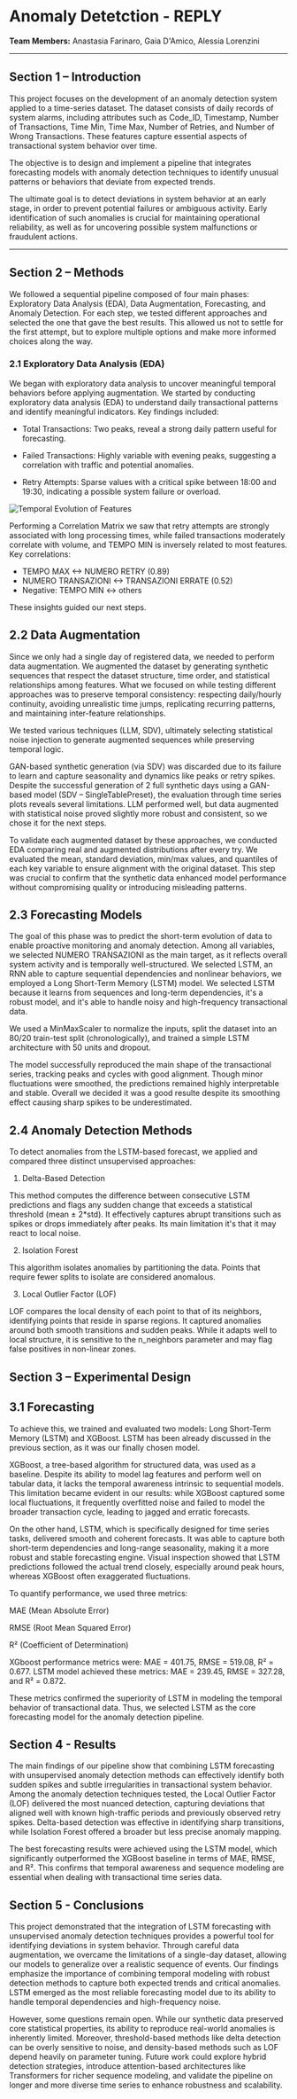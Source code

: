 # Anomaly Detetction - REPLY 
**Team Members:** Anastasia Farinaro, Gaia D'Amico, Alessia Lorenzini

---

## Section 1 – Introduction

This project focuses on the development of an anomaly detection system applied to a time-series dataset. The dataset consists of daily records of system alarms, including attributes such as Code_ID, Timestamp, Number of Transactions, Time Min, Time Max, Number of Retries, and Number of Wrong Transactions. These features capture essential aspects of transactional system behavior over time.

The objective is to design and implement a pipeline that integrates forecasting models with anomaly detection techniques to identify unusual patterns or behaviors that deviate from expected trends.

The ultimate goal is to detect deviations in system behavior at an early stage, in order to prevent potential failures or ambiguous activity. Early identification of such anomalies is crucial for maintaining operational reliability, as well as for uncovering possible system malfunctions or fraudulent actions.


---

## Section 2 – Methods

We followed a sequential pipeline composed of four main phases: Exploratory Data Analysis (EDA), Data Augmentation, Forecasting, and Anomaly Detection.
For each step, we tested different approaches and selected the one that gave the best results. This allowed us not to settle for the first attempt, but to explore multiple options and make more informed choices along the way.

### 2.1 Exploratory Data Analysis (EDA) ###

We began with exploratory data analysis to uncover meaningful temporal behaviors before applying augmentation. We started by conducting exploratory data analysis (EDA) to understand daily transactional patterns and identify meaningful indicators. Key findings included:

- Total Transactions: Two peaks, reveal a strong daily pattern useful for forecasting.

- Failed Transactions: Highly variable with evening peaks, suggesting a correlation with traffic and potential anomalies.

- Retry Attempts: Sparse values with a critical spike between 18:00 and 19:30, indicating a possible system failure or overload.

![Temporal Evolution of Features](./images/image1.png)

Performing a Correlation Matrix we saw that retry attempts are strongly associated with long processing times, while failed transactions moderately correlate with volume, and TEMPO MIN is inversely related to most features.
Key correlations:
- TEMPO MAX <-> NUMERO RETRY (0.89)
- NUMERO TRANSAZIONI <-> TRANSAZIONI ERRATE (0.52)
- Negative: TEMPO MIN <-> others
  
These insights guided our next steps.

## 2.2 Data Augmentation ## 

Since we only had a single day of registered data, we needed to perform data augmentation. We augmented the dataset by generating synthetic sequences that respect the dataset structure, time order, and statistical relationships among features. What we focused on while testing different approaches was to preserve temporal consistency: respecting daily/hourly continuity, avoiding unrealistic time jumps, replicating recurring patterns, and maintaining inter-feature relationships.

We tested various techniques (LLM, SDV), ultimately selecting statistical noise injection to generate augmented sequences while preserving temporal logic. 

GAN-based synthetic generation (via SDV) was discarded due to its failure to learn and capture seasonality and  dynamics like peaks or retry spikes. Despite the successful generation of 2 full synthetic days using a GAN-based model (SDV – SingleTablePreset), the evaluation through time series plots reveals several limitations. LLM performed well, but data augmented with statistical noise proved slightly more robust and consistent, so we chose it for the next steps.

To validate each augmented dataset by these approaches, we conducted EDA comparing real and augmented distributions after every try. We evaluated the mean, standard deviation, min/max values, and quantiles of each key variable to ensure alignment with the original dataset. This step was crucial to confirm that the synthetic data enhanced model performance without compromising quality or introducing misleading patterns.

## 2.3 Forecasting Models ## 

The goal of this phase was to predict the short-term evolution of data to enable proactive monitoring and anomaly detection. Among all variables, we selected NUMERO TRANSAZIONI as the main target, as it reflects overall system activity and is temporally well-structured.
We selected LSTM, an RNN able to capture sequential dependencies and nonlinear behaviors, we employed a Long Short-Term Memory (LSTM) model. We selected LSTM because it learns from sequences and long-term dependencies, it's a robust model, and it's able to handle noisy and high-frequency transactional data.

We used a MinMaxScaler to normalize the inputs, split the dataset into an 80/20 train-test split (chronologically), and trained a simple LSTM architecture with 50 units and dropout.

The model successfully reproduced the main shape of the transactional series, tracking peaks and cycles with good alignment. Though minor fluctuations were smoothed, the predictions remained highly interpretable and stable. Overall we decided it was a good resulte despite its smoothing effect causing sharp spikes to be underestimated. 

## 2.4 Anomaly Detection Methods ## 

To detect anomalies from the LSTM-based forecast, we applied and compared three distinct unsupervised approaches:

1. Delta-Based Detection

This method computes the difference between consecutive LSTM predictions and flags any sudden change that exceeds a statistical threshold (mean ± 2*std). It effectively captures abrupt transitions such as spikes or drops immediately after peaks. Its main limitation it's that it may react to local noise.

2. Isolation Forest

This algorithm isolates anomalies by partitioning the data. Points that require fewer splits to isolate are considered anomalous.

3. Local Outlier Factor (LOF)

LOF compares the local density of each point to that of its neighbors, identifying points that reside in sparse regions. It captured anomalies around both smooth transitions and sudden peaks. While it adapts well to local structure, it is sensitive to the n_neighbors parameter and may flag false positives in non-linear zones.

## Section 3 –  Experimental Design ## 

## 3.1 Forecasting ## 

To achieve this, we trained and evaluated two models: Long Short-Term Memory (LSTM) and XGBoost. LSTM has been already discussed in the previous section, as it was our finally chosen model.

XGBoost, a tree-based algorithm for structured data, was used as a baseline. Despite its ability to model lag features and perform well on tabular data, it lacks the temporal awareness intrinsic to sequential models. This limitation became evident in our results: while XGBoost captured some local fluctuations, it frequently overfitted noise and failed to model the broader transaction cycle, leading to jagged and erratic forecasts.

On the other hand, LSTM, which is specifically designed for time series tasks, delivered smooth and coherent forecasts. It was able to capture both short-term dependencies and long-range seasonality, making it a more robust and stable forecasting engine. Visual inspection showed that LSTM predictions followed the actual trend closely, especially around peak hours, whereas XGBoost often exaggerated fluctuations.

To quantify performance, we used three metrics:

MAE (Mean Absolute Error)

RMSE (Root Mean Squared Error)

R² (Coefficient of Determination)

XGboost performance metrics were: MAE = 401.75, RMSE = 519.08, R² = 0.677.
LSTM model achieved these metrics: MAE = 239.45, RMSE = 327.28, and R² = 0.872.

These metrics confirmed the superiority of LSTM in modeling the temporal behavior of transactional data. Thus, we selected LSTM as the core forecasting model for the anomaly detection pipeline.

## Section 4 - Results ##

The main findings of our pipeline show that combining LSTM forecasting with unsupervised anomaly detection methods can effectively identify both sudden spikes and subtle irregularities in transactional system behavior. Among the anomaly detection techniques tested, the Local Outlier Factor (LOF) delivered the most nuanced detection, capturing deviations that aligned well with known high-traffic periods and previously observed retry spikes. Delta-based detection was effective in identifying sharp transitions, while Isolation Forest offered a broader but less precise anomaly mapping.

The best forecasting results were achieved using the LSTM model, which significantly outperformed the XGBoost baseline in terms of MAE, RMSE, and R². This confirms that temporal awareness and sequence modeling are essential when dealing with transactional time series data.

## Section 5 - Conclusions ##

This project demonstrated that the integration of LSTM forecasting with unsupervised anomaly detection techniques provides a powerful tool for identifying deviations in system behavior. Through careful data augmentation, we overcame the limitations of a single-day dataset, allowing our models to generalize over a realistic sequence of events. Our findings emphasize the importance of combining temporal modeling with robust detection methods to capture both expected trends and critical anomalies. LSTM emerged as the most reliable forecasting model due to its ability to handle temporal dependencies and high-frequency noise.

However, some questions remain open. While our synthetic data preserved core statistical properties, its ability to reproduce real-world anomalies is inherently limited. Moreover, threshold-based methods like delta detection can be overly sensitive to noise, and density-based methods such as LOF depend heavily on parameter tuning. Future work could explore hybrid detection strategies, introduce attention-based architectures like Transformers for richer sequence modeling, and validate the pipeline on longer and more diverse time series to enhance robustness and scalability.


